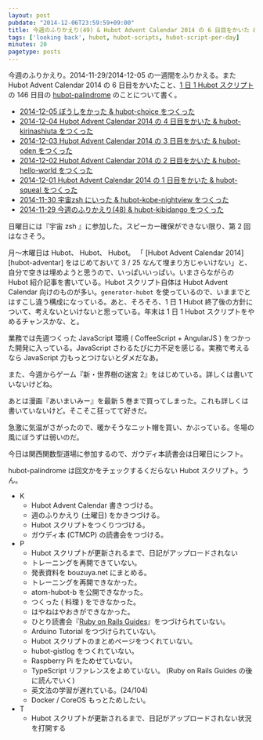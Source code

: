```yaml
---
layout: post
pubdate: "2014-12-06T23:59:59+09:00"
title: 今週のふりかえり(49) & Hubot Advent Calendar 2014 の 6 日目をかいた & hubot-palindrome をつくった
tags: ['looking back', hubot, hubot-scripts, hubot-script-per-day]
minutes: 20
pagetype: posts
---
```

今週のふりかえり。2014-11-29/2014-12-05 の一週間をふりかえる。また Hubot Advent Calendar 2014 の 6 日目をかいたこと、[1 日 1 Hubot スクリプト][hubot-script-per-day]の 146 日目の [hubot-palindrome][gh:bouzuya/hubot-palindrome] のことについて書く。

- [2014-12-05 ぼうしをかった & hubot-choice をつくった][2014-12-05]
- [2014-12-04 Hubot Advent Calendar 2014 の 4 日目をかいた & hubot-kirinashiuta をつくった][2014-12-04]
- [2014-12-03 Hubot Advent Calendar 2014 の 3 日目をかいた & hubot-oden をつくった][2014-12-03]
- [2014-12-02 Hubot Advent Calendar 2014 の 2 日目をかいた & hubot-hello-world をつくった][2014-12-02]
- [2014-12-01 Hubot Advent Calendar 2014 の 1 日目をかいた & hubot-squeal をつくった][2014-12-01]
- [2014-11-30 宇宙zsh にいった & hubot-kobe-nightview をつくった][2014-11-30]
- [2014-11-29 今週のふりかえり(48) & hubot-kibidango をつくった][2014-11-29]

日曜日には『宇宙 zsh 』に参加した。スピーカー確保ができない限り、第 2 回はなさそう。

月〜木曜日は Hubot、 Hubot、 Hubot。 「 [Hubot Advent Calendar 2014][hubot-adventar] をはじめておいて 3 / 25 なんて埋まり方じゃいけない」と、自分で空きは埋めようと思うので、いっぱいいっぱい。いまさらながらの Hubot 紹介記事を書いている。Hubot スクリプト自体は Hubot Advent Calendar 向けのものが多い。`generator-hubot` を使っているので、いままでとはすこし違う構成になっている。あと、そろそろ、1 日 1 Hubot 終了後の方針について、考えないといけないと思っている。年末は 1 日 1 Hubot スクリプトをやめるチャンスかな、と。

業務では先週つくった JavaScript 環境 ( CoffeeScript + AngularJS ) をつかった開発に入っている。JavaScript さわるたびに力不足を感じる。実務で考えるなら JavaScript 力もっとつけないとダメだなあ。

また、今週からゲーム『新・世界樹の迷宮 2』をはじめている。詳しくは書いていないけどね。

あとは漫画『あいまいみー』を最新 5 巻まで買ってしまった。これも詳しくは書いていないけど。そこそこ狂ってて好きだ。

急激に気温がさがったので、暖かそうなニット帽を買い、かぶっている。冬場の風にぼうずは弱いのだ。

今日は関西関数型道場に参加するので、ガウディ本読書会は日曜日にシフト。

hubot-palindrome は回文かをチェックするくだらない Hubot スクリプト。うん。

- K
  - Hubot Advent Calendar 書きつづける。
  - 週のふりかえり (土曜日) をかきつづける。
  - Hubot スクリプトをつくりつづける。
  - ガウディ本 (CTMCP) の読書会をつづける。
- P
  - Hubot スクリプトが更新されるまで、日記がアップロードされない
  - トレーニングを再開できていない。
  - 発表資料を bouzuya.net にまとめる。
  - トレーニングを再開できなかった。
  - atom-hubot-b を公開できなかった。
  - つくった ( 料理 ) をできなかった。
  - はやねはやおきができなかった。
  - ひとり読書会『[Ruby on Rails Guides][hitoridokusho/books/railsguides]』をつづけられていない。
  - Arduino Tutorial をつづけられていない。
  - Hubot スクリプトのまとめページをつくれていない。
  - hubot-gistlog をつくれていない。
  - Raspberry Pi をためせていない。
  - TypeScript リファレンスをよめていない。 (Ruby on Rails Guides の後に読んでいく)
  - 英文法の学習が遅れている。(24/104)
  - Docker / CoreOS もっとためしたい。
- T
  - Hubot スクリプトが更新されるまで、日記がアップロードされない状況を打開する

[gh:bouzuya/hubot-palindrome]: https://github.com/bouzuya/hubot-palindrome
[hubot-script-per-day]: http://blog.bouzuya.net/posts?tags=hubot-script-per-day
[hubot-adventar-2014]: http://www.adventar.org/calendars/384
[hubot-adventar-2014-1]: http://qiita.com/bouzuya/items/c7d0ad80c357aab6b696
[hubot-adventar-2014-2]: http://qiita.com/bouzuya/items/11c0c6da2b3ad54b827f
[hubot-adventar-2014-3]: http://qiita.com/bouzuya/items/2a200c9e8a45e2478bc2
[hubot-adventar-2014-4]: http://qiita.com/bouzuya/items/4c0206d72ff22ade9339
[2014-12-05]: http://blog.bouzuya.net/2014/12/05/
[2014-12-04]: http://blog.bouzuya.net/2014/12/04/
[2014-12-03]: http://blog.bouzuya.net/2014/12/03/
[2014-12-02]: http://blog.bouzuya.net/2014/12/02/
[2014-12-01]: http://blog.bouzuya.net/2014/12/01/
[2014-11-30]: http://blog.bouzuya.net/2014/11/30/
[2014-11-29]: http://blog.bouzuya.net/2014/11/29/
[hitoridokusho/books/railsguides]: http://guides.rubyonrails.org/
